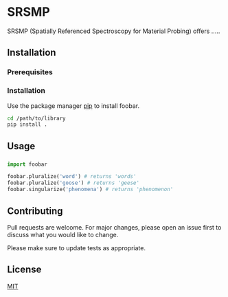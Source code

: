 # SRSMP

SRSMP (Spatially Referenced Spectroscopy for Material Probing) offers .....

## Installation

### Prerequisites

### Installation
Use the package manager [pip](https://pip.pypa.io/en/stable/) to install foobar.

```bash
cd /path/to/library
pip install .
```

## Usage

### 
```python
import foobar

foobar.pluralize('word') # returns 'words'
foobar.pluralize('goose') # returns 'geese'
foobar.singularize('phenomena') # returns 'phenomenon'
```

## Contributing
Pull requests are welcome. For major changes, please open an issue first to discuss what you would like to change.

Please make sure to update tests as appropriate.

## License
[MIT](https://choosealicense.com/licenses/mit/)